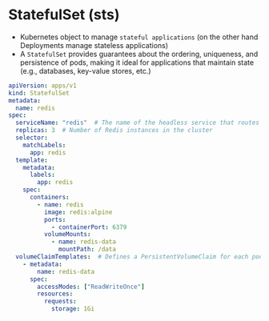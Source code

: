 # StatefulSet (sts)

- Kubernetes object to manage `stateful applications` (on the other hand Deployments manage stateless applications)
- A `StatefulSet` provides guarantees about the ordering, uniqueness, and persistence of pods, making it ideal for applications that maintain state (e.g., databases, key-value stores, etc.)

```yaml
apiVersion: apps/v1
kind: StatefulSet
metadata:
  name: redis
spec:
  serviceName: "redis"  # The name of the headless service that routes traffic to the StatefulSet pods
  replicas: 3  # Number of Redis instances in the cluster
  selector:
    matchLabels:
      app: redis
  template:
    metadata:
      labels:
        app: redis
    spec:
      containers:
        - name: redis
          image: redis:alpine
          ports:
            - containerPort: 6379
          volumeMounts:
            - name: redis-data
              mountPath: /data
  volumeClaimTemplates:  # Defines a PersistentVolumeClaim for each pod in the StatefulSet
    - metadata:
        name: redis-data
      spec:
        accessModes: ["ReadWriteOnce"]
        resources:
          requests:
            storage: 1Gi
```
